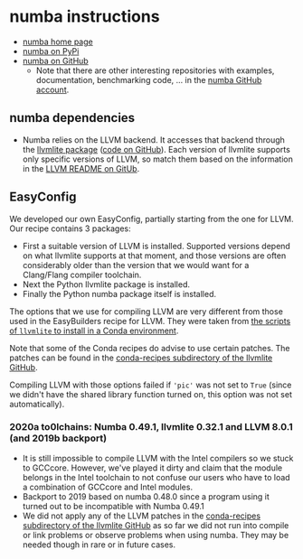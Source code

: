 # numba instructions

  * [numba home page](http://numba.pydata.org/)
  * [numba on PyPi](https://pypi.org/project/numba/)
  * [numba on GitHub](https://github.com/numba/numba)
      * Note that there are other interesting repositories with
        examples, documentation, benchmarking code, ...
        in the [numba GitHub account](https://github.com/numba).

## numba dependencies

  * Numba relies on the LLVM backend. It accesses that backend through the
    [llvmlite package](https://pypi.org/project/llvmlite/) 
    ([code on GitHub](https://github.com/numba/llvmlite/tree/master/conda-recipes)).
    Each version of llvmlite supports only specific versions of LLVM, so match
    them based on the information in the [LLVM README on
    GitUb](https://github.com/numba/llvmlite/blob/master/README.rst).

## EasyConfig

We developed our own EasyConfig, partially starting from the one for LLVM. Our recipe
contains 3 packages:
  * First a suitable version of LLVM is installed. Supported versions depend on what 
    llvmlite supports at that moment, and those versions are often considerably older 
    than the version that we would want for a Clang/Flang compiler toolchain.
  * Next the Python llvmlite package is installed.
  * Finally the Python numba package itself is installed.

The options that we use for compiling LLVM are very different from those used in the 
EasyBuilders recipe for LLVM. They were taken from [the scripts of `llvmlite` to install
in a Conda environment](https://github.com/numba/llvmlite/blob/master/conda-recipes/llvmdev_manylinux1/build.sh). 

Note that some of the Conda recipes do advise to use certain patches.
The patches can be found in the [conda-recipes subdirectory of the 
llvmlite GitHub](https://github.com/numba/llvmlite/tree/master/conda-recipes).

Compiling LLVM with those options failed if `'pic'` was not set to `True` (since we 
didn't have the shared library function turned on, this option was not set automatically).

### 2020a to0lchains: Numba 0.49.1, llvmlite 0.32.1 and LLVM 8.0.1 (and 2019b backport)

  * It is still impossible to compile LLVM with the Intel compilers so we stuck to GCCcore.
    However, we've played it dirty and claim that the module belongs in the Intel toolchain
    to not confuse our users who have to load a combination of GCCcore and Intel modules.
  * Backport to 2019 based on numba 0.48.0 since a program using it turned out to be
    incompatible with Numba 0.49.1
  * We did not apply any of the LLVM patches in the [conda-recipes subdirectory of the 
    llvmlite GitHub](https://github.com/numba/llvmlite/tree/master/conda-recipes) as 
    so far we did not run into compile or link problems or observe problems when using
    numba. They may be needed though in rare or in future cases.
  

